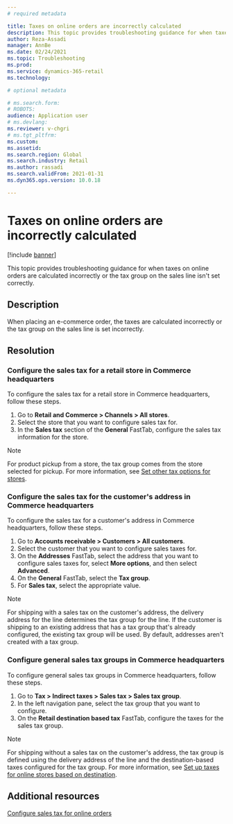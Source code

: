 ```yaml
---
# required metadata

title: Taxes on online orders are incorrectly calculated
description: This topic provides troubleshooting guidance for when taxes on online orders are calculated incorrectly or the tax group on the sales line isn't set correctly. 
author: Reza-Assadi
manager: AnnBe
ms.date: 02/24/2021
ms.topic: Troubleshooting
ms.prod: 
ms.service: dynamics-365-retail
ms.technology: 

# optional metadata

# ms.search.form: 
# ROBOTS: 
audience: Application user
# ms.devlang: 
ms.reviewer: v-chgri
# ms.tgt_pltfrm: 
ms.custom: 
ms.assetid: 
ms.search.region: Global
ms.search.industry: Retail
ms.author: rassadi
ms.search.validFrom: 2021-01-31
ms.dyn365.ops.version: 10.0.18

---
```


# Taxes on online orders are incorrectly calculated

[!include [banner](../../includes/banner.md)]

This topic provides troubleshooting guidance for when taxes on online orders are calculated incorrectly or the tax group on the sales line isn't set correctly.

## Description

When placing an e-commerce order, the taxes are calculated incorrectly or the tax group on the sales line is set incorrectly.

## Resolution

### Configure the sales tax for a retail store in Commerce headquarters

To configure the sales tax for a retail store in Commerce headquarters, follow these steps.

1. Go to **Retail and Commerce \> Channels \> All stores**.
1. Select the store that you want to configure sales tax for.
1. In the **Sales tax** section of the **General** FastTab, configure the sales tax information for the store.

> [!NOTE]
> For product pickup from a store, the tax group comes from the store selected for pickup. For more information, see [Set other tax options for stores](https://docs.microsoft.com/dynamicsax-2012/appuser-itpro/set-other-tax-options-for-stores).

### Configure the sales tax for the customer's address in Commerce headquarters

To configure the sales tax for a customer's address in Commerce headquarters, follow these steps.

1. Go to **Accounts receivable \> Customers \> All customers**.
1. Select the customer that you want to configure sales taxes for.
1. On the **Addresses** FastTab, select the address that you want to configure sales taxes for, select **More options**, and then select **Advanced**.
1. On the **General** FastTab, select the **Tax group**.
1. For **Sales tax**, select the appropriate value.

> [!NOTE]
> For shipping with a sales tax on the customer's address, the delivery address for the line determines the tax group for the line. If the customer is shipping to an existing address that has a tax group that's already configured, the existing tax group will be used. By default, addresses aren't created with a tax group.

### Configure general sales tax groups in Commerce headquarters

To configure general sales tax groups in Commerce headquarters, follow these steps.

1. Go to **Tax \> Indirect taxes \> Sales tax \> Sales tax group**.
1. In the left navigation pane, select the tax group that you want to configure.
1. On the **Retail destination based tax** FastTab, configure the taxes for the sales tax group.

> [!NOTE]
> For shipping without a sales tax on the customer's address, the tax group is defined using the delivery address of the line and the
destination-based taxes configured for the tax group. For more information, see [Set up taxes for online stores based on destination](https://docs.microsoft.com/dynamicsax-2012/appuser-itpro/set-up-taxes-for-online-stores-based-on-destination).

## Additional resources

[Configure sales tax for online orders](../sales-tax-config.md)
